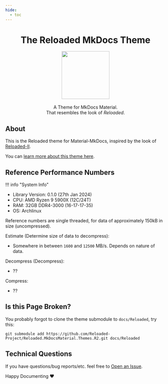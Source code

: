 ```yaml
---
hide:
  - toc
---
```


<div align="center">
	<h1>The Reloaded MkDocs Theme</h1>
	<img src="Reloaded/Images/Reloaded-Icon.png" width="150" align="center" />
	<br/> <br/>
    A Theme for MkDocs Material.
    <br/>
    That resembles the look of <i>Reloaded</i>.
</div>

## About

This is the Reloaded theme for Material-MkDocs, inspired by the look of [Reloaded-II](https://reloaded-project.github.io/Reloaded-II/).  

You can [learn more about this theme here](https://reloaded-project.github.io/Reloaded.MkDocsMaterial.Themes.R2/Pages/).  

## Reference Performance Numbers

!!! info "System Info"

  - Library Version: 0.1.0 (27th Jan 2024)
  - CPU: AMD Ryzen 9 5900X (12C/24T)
  - RAM: 32GB DDR4-3000 (16-17-17-35)
  - OS: Archlinux

Reference numbers are single threaded, for data of approximately 150kB in size (uncompressed).

Estimate (Determine size of data to decompress):
- Somewhere in between `1600` and `12500` MB/s. Depends on nature of data.

Decompress (Decompress):
- ??

Compress:
- ??

## Is this Page Broken?

You probably forgot to clone the theme submodule to `docs/Reloaded`, try this:

```
git submodule add https://github.com/Reloaded-Project/Reloaded.MkDocsMaterial.Themes.R2.git docs/Reloaded
```

## Technical Questions

If you have questions/bug reports/etc. feel free to [Open an Issue](https://github.com/Reloaded-Project/Reloaded.MkDocsMaterial.Themes.R2/issues/new).

Happy Documenting ❤️